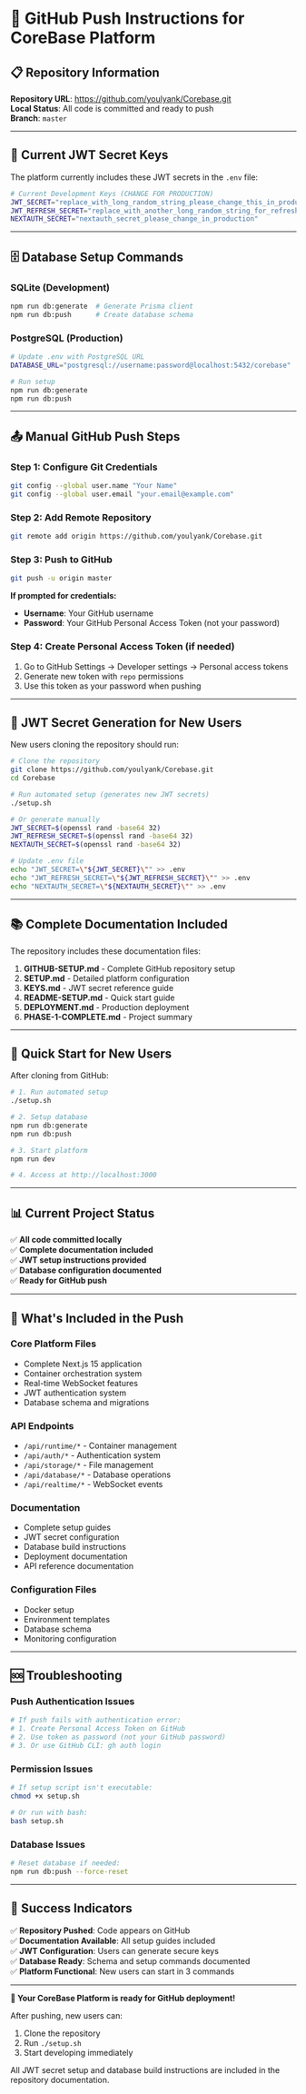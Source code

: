 # 🚀 GitHub Push Instructions for CoreBase Platform

## 📋 Repository Information

**Repository URL**: https://github.com/youlyank/Corebase.git  
**Local Status**: All code is committed and ready to push  
**Branch**: `master`

---

## 🔑 Current JWT Secret Keys

The platform currently includes these JWT secrets in the `.env` file:

```bash
# Current Development Keys (CHANGE FOR PRODUCTION)
JWT_SECRET="replace_with_long_random_string_please_change_this_in_production"
JWT_REFRESH_SECRET="replace_with_another_long_random_string_for_refresh_tokens"
NEXTAUTH_SECRET="nextauth_secret_please_change_in_production"
```

---

## 🗄️ Database Setup Commands

### SQLite (Development)
```bash
npm run db:generate  # Generate Prisma client
npm run db:push      # Create database schema
```

### PostgreSQL (Production)
```bash
# Update .env with PostgreSQL URL
DATABASE_URL="postgresql://username:password@localhost:5432/corebase"

# Run setup
npm run db:generate
npm run db:push
```

---

## 📤 Manual GitHub Push Steps

### Step 1: Configure Git Credentials
```bash
git config --global user.name "Your Name"
git config --global user.email "your.email@example.com"
```

### Step 2: Add Remote Repository
```bash
git remote add origin https://github.com/youlyank/Corebase.git
```

### Step 3: Push to GitHub
```bash
git push -u origin master
```

**If prompted for credentials:**
- **Username**: Your GitHub username
- **Password**: Your GitHub Personal Access Token (not your password)

### Step 4: Create Personal Access Token (if needed)
1. Go to GitHub Settings → Developer settings → Personal access tokens
2. Generate new token with `repo` permissions
3. Use this token as your password when pushing

---

## 🔐 JWT Secret Generation for New Users

New users cloning the repository should run:

```bash
# Clone the repository
git clone https://github.com/youlyank/Corebase.git
cd Corebase

# Run automated setup (generates new JWT secrets)
./setup.sh

# Or generate manually
JWT_SECRET=$(openssl rand -base64 32)
JWT_REFRESH_SECRET=$(openssl rand -base64 32)
NEXTAUTH_SECRET=$(openssl rand -base64 32)

# Update .env file
echo "JWT_SECRET=\"${JWT_SECRET}\"" >> .env
echo "JWT_REFRESH_SECRET=\"${JWT_REFRESH_SECRET}\"" >> .env
echo "NEXTAUTH_SECRET=\"${NEXTAUTH_SECRET}\"" >> .env
```

---

## 📚 Complete Documentation Included

The repository includes these documentation files:

1. **GITHUB-SETUP.md** - Complete GitHub repository setup
2. **SETUP.md** - Detailed platform configuration
3. **KEYS.md** - JWT secret reference guide
4. **README-SETUP.md** - Quick start guide
5. **DEPLOYMENT.md** - Production deployment
6. **PHASE-1-COMPLETE.md** - Project summary

---

## 🚀 Quick Start for New Users

After cloning from GitHub:

```bash
# 1. Run automated setup
./setup.sh

# 2. Setup database
npm run db:generate
npm run db:push

# 3. Start platform
npm run dev

# 4. Access at http://localhost:3000
```

---

## 📊 Current Project Status

✅ **All code committed locally**  
✅ **Complete documentation included**  
✅ **JWT setup instructions provided**  
✅ **Database configuration documented**  
✅ **Ready for GitHub push**  

---

## 🎯 What's Included in the Push

### Core Platform Files
- Complete Next.js 15 application
- Container orchestration system
- Real-time WebSocket features
- JWT authentication system
- Database schema and migrations

### API Endpoints
- `/api/runtime/*` - Container management
- `/api/auth/*` - Authentication system
- `/api/storage/*` - File management
- `/api/database/*` - Database operations
- `/api/realtime/*` - WebSocket events

### Documentation
- Complete setup guides
- JWT secret configuration
- Database build instructions
- Deployment documentation
- API reference documentation

### Configuration Files
- Docker setup
- Environment templates
- Database schema
- Monitoring configuration

---

## 🆘 Troubleshooting

### Push Authentication Issues
```bash
# If push fails with authentication error:
# 1. Create Personal Access Token on GitHub
# 2. Use token as password (not your GitHub password)
# 3. Or use GitHub CLI: gh auth login
```

### Permission Issues
```bash
# If setup script isn't executable:
chmod +x setup.sh

# Or run with bash:
bash setup.sh
```

### Database Issues
```bash
# Reset database if needed:
npm run db:push --force-reset
```

---

## 🎉 Success Indicators

✅ **Repository Pushed**: Code appears on GitHub  
✅ **Documentation Available**: All setup guides included  
✅ **JWT Configuration**: Users can generate secure keys  
✅ **Database Ready**: Schema and setup commands documented  
✅ **Platform Functional**: New users can start in 3 commands  

---

**🚀 Your CoreBase Platform is ready for GitHub deployment!**

After pushing, new users can:
1. Clone the repository
2. Run `./setup.sh` 
3. Start developing immediately

All JWT secret setup and database build instructions are included in the repository documentation.